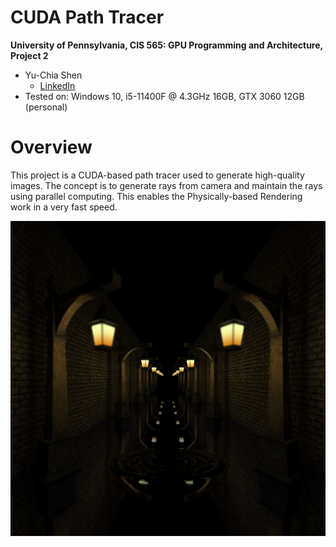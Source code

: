 CUDA Path Tracer
======================

**University of Pennsylvania, CIS 565: GPU Programming and Architecture, Project 2**

* Yu-Chia Shen
  * [LinkedIn](https://www.linkedin.com/in/ycshen0831/)
* Tested on: Windows 10, i5-11400F @ 4.3GHz 16GB, GTX 3060 12GB (personal)

# Overview
This project is a CUDA-based path tracer used to generate high-quality images. The concept is to generate rays from camera and maintain the rays using parallel computing. This enables the Physically-based Rendering work in a very fast speed. 

![](./img/Laterns.png)
